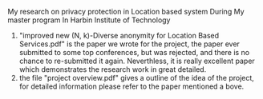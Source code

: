 
My research on privacy protection in Location based system During My master program In Harbin Institute of Technology                                   
1. "improved new (N, k)-Diverse anonymity for Location Based Services.pdf" is the paper we wrote for the project, the paper ever submitted 
to some top conferences, but was rejected, and there is no chance to re-submitted it again. Neverthless, it is really excellent paper which demonstrates the research work in great detailed.             
2. the file "project overview.pdf" gives a outline of the idea of the project, for detailed information please refer to the paper mentioned a bove.

